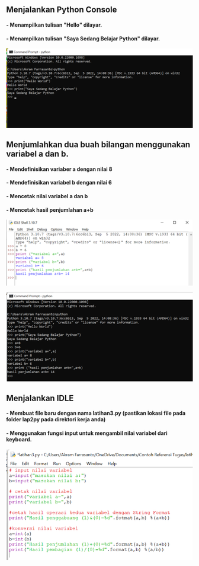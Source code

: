 ## Menjalankan Python Console 

#### - Menampilkan tulisan "Hello" dilayar.
#### - Menampilkan tulisan "Saya Sedang Belajar Python" dilayar.
![Gambar](gambar/gambar1.png)

## Menjumlahkan dua buah bilangan menggunakan variabel a dan b.

#### - Mendefinisikan variaber a dengan nilai 8
#### - Mendefinisikan variabel b dengan nilai 6
#### - Mencetak nilai variabel a dan b 
#### - Mencetak hasil penjumlahan a+b
![Gambar](gambar/gambar2.png)

![Gambar](gambar/gambar4.png)

## Menjalankan IDLE

#### - Membuat file baru dengan nama latihan3.py (pastikan lokasi file pada folder lap2py pada direktori kerja anda)
#### - Menggunakan fungsi input untuk mengambil nilai variabel dari keyboard.
![Gambar](gambar/gambar3.png)


